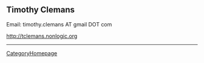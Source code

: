 

## Timothy Clemans

Email: timothy.clemans AT gmail DOT com 

<a class="http" href="http://tclemans.nonlogic.org">http://tclemans.nonlogic.org</a> 



---

 <a href="/CategoryHomepage">CategoryHomepage</a> 
